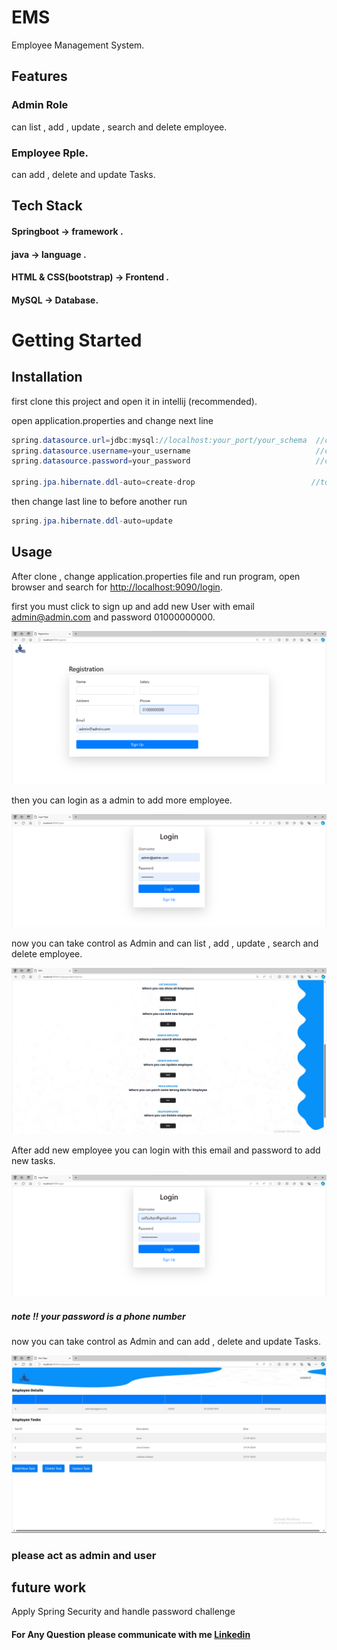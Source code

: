 # EMS

Employee Management System.

## Features
### Admin Role 
 can list , add , update , search and delete employee.
 
### Employee Rple.
 can add , delete and update Tasks.

## Tech Stack
#### Springboot -> framework .

#### java -> language .

#### HTML & CSS(bootstrap) -> Frontend .

#### MySQL -> Database.

# Getting Started 



## Installation

first clone this project and open it in intellij (recommended).

open application.properties and change next line 
```java
spring.datasource.url=jdbc:mysql://localhost:your_port/your_schema  //change to your url
spring.datasource.username=your_username                            //change to your username 
spring.datasource.password=your_password                            //change to your password

spring.jpa.hibernate.ddl-auto=create-drop                          //to create table 
```
then change last line to before another run 
```java
spring.jpa.hibernate.ddl-auto=update
```
## Usage

After clone , change application.properties file and run program, open browser and search for [http://localhost:9090/login](http://localhost:9090/login).

first you must click to sign up and add new User with email admin@admin.com and password 01000000000.

![Alt text](image/Registration.png)

then you can login as a admin to add more employee.

![Alt text](image/AdminLogin.png)

now you can take control as Admin and can list , add , update , search and delete employee.

![Alt text](image/AdminPage2.png)

After add new employee you can login with this email and password to add new tasks.

![Alt text](image/UserLogin.png)

##### note !! your password is a phone number 
now you can take control as Admin and can add , delete and update Tasks.

![Alt text](image/UserPage.png)

### please act as admin and user 
## future work 
Apply Spring Security and handle password challenge


#### For Any Question please communicate with me [Linkedin](https://www.linkedin.com/in/seif-eldin-sultan-90b740233/)
